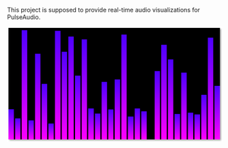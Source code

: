 This project is supposed to provide real-time audio visualizations for PulseAudio.

![Draft](images/draft.png)

